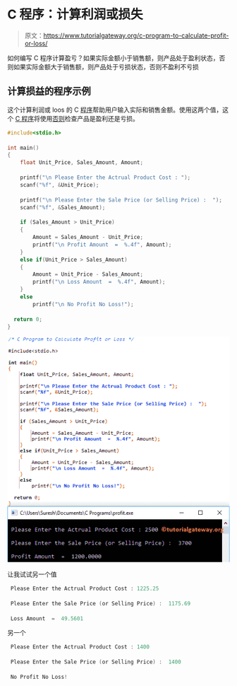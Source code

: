 # C 程序：计算利润或损失

> 原文：<https://www.tutorialgateway.org/c-program-to-calculate-profit-or-loss/>

如何编写 C 程序计算盈亏？如果实际金额小于销售额，则产品处于盈利状态，否则如果实际金额大于销售额，则产品处于亏损状态，否则不盈利不亏损

## 计算损益的程序示例

这个计算利润或 loos 的 C [程序](https://www.tutorialgateway.org/c-programming-examples/)帮助用户输入实际和销售金额。使用这两个值，这个 [C 程序](https://www.tutorialgateway.org/c-programming/)将使用[否则](https://www.tutorialgateway.org/else-if-statement-in-c/)检查产品是盈利还是亏损。

```c
#include<stdio.h>

int main()
{
  	float Unit_Price, Sales_Amount, Amount;

  	printf("\n Please Enter the Actrual Product Cost : ");
  	scanf("%f", &Unit_Price);

  	printf("\n Please Enter the Sale Price (or Selling Price) :  ");
  	scanf("%f", &Sales_Amount);

  	if (Sales_Amount > Unit_Price)
  	{
  		Amount = Sales_Amount - Unit_Price;
  		printf("\n Profit Amount  =  %.4f", Amount);
  	}
  	else if(Unit_Price > Sales_Amount)
    {
    	Amount = Unit_Price - Sales_Amount;
  		printf("\n Loss Amount  =  %.4f", Amount);
	}
  	else
    	printf("\n No Profit No Loss!");

  return 0;
}
```

![C Program to Calculate Profit or Loss 1](img/213aa9653b9cf97a7e6341c55a916541.png)

让我试试另一个值

```c
 Please Enter the Actrual Product Cost : 1225.25

 Please Enter the Sale Price (or Selling Price) :  1175.69

 Loss Amount  =  49.5601
```

另一个

```c
 Please Enter the Actrual Product Cost : 1400

 Please Enter the Sale Price (or Selling Price) :  1400

 No Profit No Loss!
```
